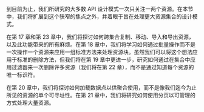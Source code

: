 到目前为止，我们所研究的大多数 API 设计模式一次只关注一两个资源。在本节中，我们将扩展到这个狭窄的焦点之外，并着眼于旨在处理更大资源集合的设计模式。

在第 17 章和第 23 章中，我们将探讨如何跨集合复制、移动、导入和导出资源，以及此功能带来的所有麻烦。在第 18 章中，我们将学习如何通过批量操作而不是一次操作一个资源来应用一组标准方法来处理资源块。虽然我们可以将这个想法应用于标准的删除方法，但我们将在第 19 章中更进一步，研究如何通过在集合中应用过滤器来一次删除许多资源（我们将在第 22 章），而不是通过知道每个资源的唯一标识符。

在第 20 章中，我们将探讨如何加载数据点以供聚合使用，而不是像我们迄今为止所见的资源的单个可寻址性。在第 21 章中，我们将研究如何使用分页以可管理的方式处理大量资源。

